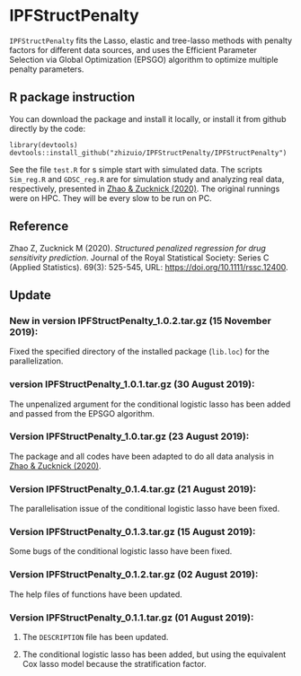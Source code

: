 # IPFStructPenalty

`IPFStructPenalty` fits the Lasso, elastic and tree-lasso methods with penalty factors for different data sources, and uses the Efficient Parameter Selection via Global Optimization (EPSGO) algorithm to optimize multiple penalty parameters.

## R package instruction

You can download the package and install it locally, or install it from github directly by the code:

```{r setup, include=FALSE}
library(devtools)
devtools::install_github("zhizuio/IPFStructPenalty/IPFStructPenalty")
```
See the file `test.R` for s simple start with simulated data. The scripts `Sim_reg.R` and `GDSC_reg.R` are for simulation study and analyzing real data, respectively, presented in [Zhao \& Zucknick (2020)](https://rss.onlinelibrary.wiley.com/doi/abs/10.1111/rssc.12400). The original runnings were on HPC. They will be every slow to be run on PC.

## Reference
Zhao Z, Zucknick M (2020). *Structured penalized regression for drug sensitivity prediction*. Journal of the Royal Statistical Society: Series C (Applied Statistics). 69(3): 525-545, URL: https://doi.org/10.1111/rssc.12400.

## Update
### New in version IPFStructPenalty_1.0.2.tar.gz (15 November 2019):

Fixed the specified directory of the installed package (`lib.loc`) for the parallelization.

### version IPFStructPenalty_1.0.1.tar.gz (30 August 2019):

The unpenalized argument for the conditional logistic lasso has been added and passed from the EPSGO algorithm.

### Version IPFStructPenalty_1.0.tar.gz (23 August 2019):

The package and all codes have been adapted to do all data analysis in [Zhao \& Zucknick (2020)](https://rss.onlinelibrary.wiley.com/doi/abs/10.1111/rssc.12400).

### Version IPFStructPenalty_0.1.4.tar.gz (21 August 2019):

The parallelisation issue of the conditional logistic lasso have been fixed.

### Version IPFStructPenalty_0.1.3.tar.gz (15 August 2019):

Some bugs of the conditional logistic lasso have been fixed.

### Version IPFStructPenalty_0.1.2.tar.gz (02 August 2019):

The help files of functions have been updated.

### Version IPFStructPenalty_0.1.1.tar.gz (01 August 2019):

1) The `DESCRIPTION` file has been updated.

2) The conditional logistic lasso has been added, but using the equivalent Cox lasso model because the stratification factor.


